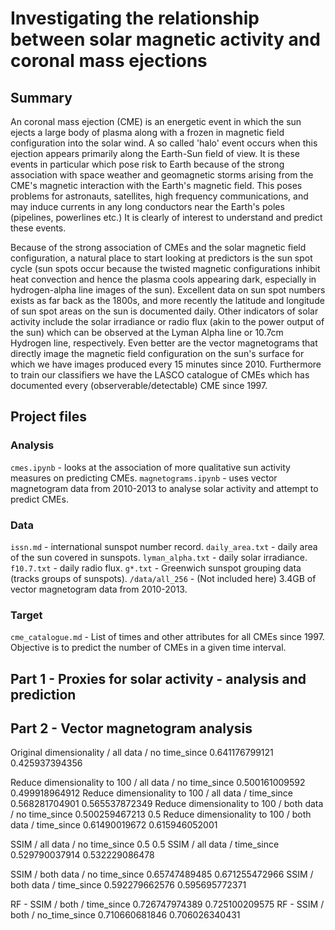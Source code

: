 # Investigating the relationship between solar magnetic activity and coronal mass ejections

## Summary

An coronal mass ejection (CME) is an energetic event in which the sun ejects a large body of plasma along with a frozen in magnetic field configuration into the solar wind. A so called 'halo' event occurs when this ejection appears primarily along the Earth-Sun field of view. It is these events in particular which pose risk to Earth because of the strong association with space weather and geomagnetic storms arising from the CME's magnetic interaction with the Earth's magnetic field. This poses problems for astronauts, satellites, high frequency communications, and may induce currents in any long conductors near the Earth's poles (pipelines, powerlines etc.) It is clearly of interest to understand and predict these events.

Because of the strong association of CMEs and the solar magnetic field configuration, a natural place to start looking at predictors is the sun spot cycle (sun spots occur because the twisted magnetic configurations inhibit heat convection and hence the plasma cools appearing dark, especially in hydrogen-alpha line images of the sun). Excellent data on sun spot numbers exists as far back as the 1800s, and more recently the latitude and longitude of sun spot areas on the sun is documented daily. Other indicators of solar activity include the solar irradiance or radio flux (akin to the power output of the sun) which can be observed at the Lyman Alpha line or 10.7cm Hydrogen line, respectively.  Even better are the vector magnetograms that directly image the magnetic field configuration on the sun's surface for which we have images produced every 15 minutes since 2010. Furthermore to train our classifiers we have the LASCO catalogue of CMEs which has documented every (observerable/detectable) CME since 1997.

## Project files
### Analysis
`cmes.ipynb` - looks at the association of more qualitative sun activity measures on predicting CMEs.
`magnetograms.ipynb` - uses vector magnetogram data from 2010-2013 to analyse solar activity and attempt to predict CMEs.

### Data
`issn.md` - international sunspot number record.
`daily_area.txt` - daily area of the sun covered in sunspots.
`lyman_alpha.txt` - daily solar irradiance.
`f10.7.txt` - daily radio flux.
`g*.txt` - Greenwich sunspot grouping data (tracks groups of sunspots).
`/data/all_256` - (Not included here) 3.4GB of vector magnetogram data from 2010-2013.

### Target
`cme_catalogue.md` - List of times and other attributes for all CMEs since 1997. Objective is to predict the number of CMEs in a given time interval.

## Part 1 - Proxies for solar activity - analysis and prediction


## Part 2 - Vector magnetogram analysis

Original dimensionality / all data / no time_since
0.641176799121
0.425937394356

Reduce dimensionality to 100 / all data / no time_since
0.500161009592
0.499918964912
Reduce dimensionality to 100 / all data / time_since
0.568281704901
0.565537872349
Reduce dimensionality to 100 / both data / no time_since
0.500259467213
0.5
Reduce dimensionality to 100 / both data / time_since
0.61490019672
0.615946052001

SSIM / all data / no time_since
0.5
0.5
SSIM / all data / time_since
0.529790037914
0.532229086478

SSIM / both data / no time_since
0.65747489485
0.671255472966
SSIM / both data / time_since
0.592279662576
0.595695772371


RF - SSIM / both / time_since
0.726747974389
0.725100209575
RF - SSIM / both / no_time_since
0.710660681846
0.706026340431



